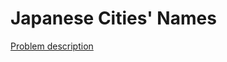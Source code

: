 # Japanese Cities' Names

[Problem description](https://www.hackerrank.com/challenges/japanese-cities-name)
